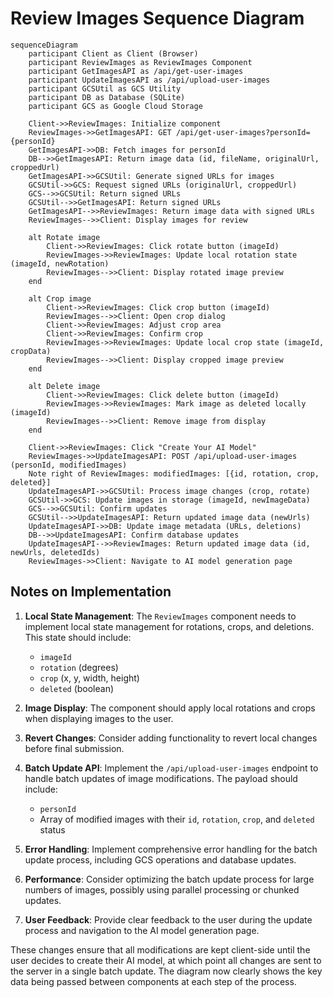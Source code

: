 # Review Images Sequence Diagram

```mermaid
sequenceDiagram
    participant Client as Client (Browser)
    participant ReviewImages as ReviewImages Component
    participant GetImagesAPI as /api/get-user-images
    participant UpdateImagesAPI as /api/upload-user-images
    participant GCSUtil as GCS Utility
    participant DB as Database (SQLite)
    participant GCS as Google Cloud Storage

    Client->>ReviewImages: Initialize component
    ReviewImages->>GetImagesAPI: GET /api/get-user-images?personId={personId}
    GetImagesAPI->>DB: Fetch images for personId
    DB-->>GetImagesAPI: Return image data (id, fileName, originalUrl, croppedUrl)
    GetImagesAPI->>GCSUtil: Generate signed URLs for images
    GCSUtil->>GCS: Request signed URLs (originalUrl, croppedUrl)
    GCS-->>GCSUtil: Return signed URLs
    GCSUtil-->>GetImagesAPI: Return signed URLs
    GetImagesAPI-->>ReviewImages: Return image data with signed URLs
    ReviewImages-->>Client: Display images for review

    alt Rotate image
        Client->>ReviewImages: Click rotate button (imageId)
        ReviewImages->>ReviewImages: Update local rotation state (imageId, newRotation)
        ReviewImages-->>Client: Display rotated image preview
    end

    alt Crop image
        Client->>ReviewImages: Click crop button (imageId)
        ReviewImages-->>Client: Open crop dialog
        Client->>ReviewImages: Adjust crop area
        Client->>ReviewImages: Confirm crop
        ReviewImages->>ReviewImages: Update local crop state (imageId, cropData)
        ReviewImages-->>Client: Display cropped image preview
    end

    alt Delete image
        Client->>ReviewImages: Click delete button (imageId)
        ReviewImages->>ReviewImages: Mark image as deleted locally (imageId)
        ReviewImages-->>Client: Remove image from display
    end

    Client->>ReviewImages: Click "Create Your AI Model"
    ReviewImages->>UpdateImagesAPI: POST /api/upload-user-images (personId, modifiedImages)
    Note right of ReviewImages: modifiedImages: [{id, rotation, crop, deleted}]
    UpdateImagesAPI->>GCSUtil: Process image changes (crop, rotate)
    GCSUtil->>GCS: Update images in storage (imageId, newImageData)
    GCS-->>GCSUtil: Confirm updates
    GCSUtil-->>UpdateImagesAPI: Return updated image data (newUrls)
    UpdateImagesAPI->>DB: Update image metadata (URLs, deletions)
    DB-->>UpdateImagesAPI: Confirm database updates
    UpdateImagesAPI-->>ReviewImages: Return updated image data (id, newUrls, deletedIds)
    ReviewImages->>Client: Navigate to AI model generation page
```

## Notes on Implementation

1. **Local State Management**: The `ReviewImages` component needs to implement local state management for rotations, crops, and deletions. This state should include:
   - `imageId`
   - `rotation` (degrees)
   - `crop` (x, y, width, height)
   - `deleted` (boolean)

2. **Image Display**: The component should apply local rotations and crops when displaying images to the user.

3. **Revert Changes**: Consider adding functionality to revert local changes before final submission.

4. **Batch Update API**: Implement the `/api/upload-user-images` endpoint to handle batch updates of image modifications. The payload should include:
   - `personId`
   - Array of modified images with their `id`, `rotation`, `crop`, and `deleted` status

5. **Error Handling**: Implement comprehensive error handling for the batch update process, including GCS operations and database updates.

6. **Performance**: Consider optimizing the batch update process for large numbers of images, possibly using parallel processing or chunked updates.

7. **User Feedback**: Provide clear feedback to the user during the update process and navigation to the AI model generation page.

These changes ensure that all modifications are kept client-side until the user decides to create their AI model, at which point all changes are sent to the server in a single batch update. The diagram now clearly shows the key data being passed between components at each step of the process.
